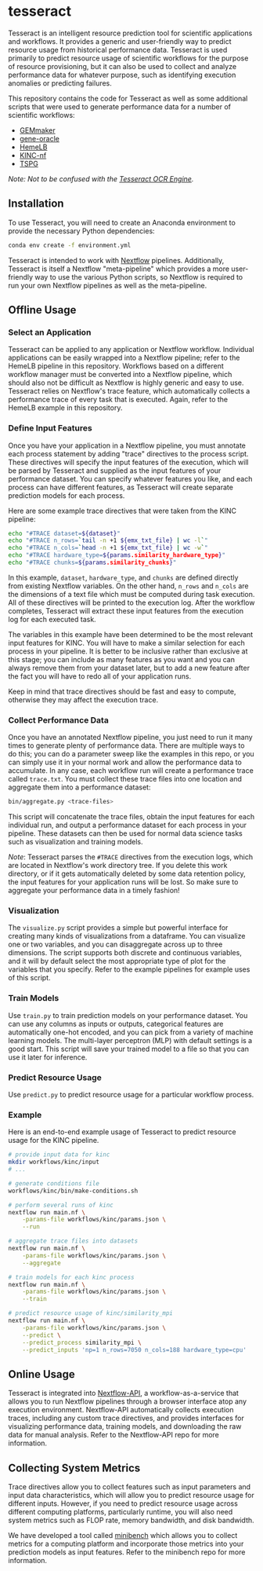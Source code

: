 # tesseract

Tesseract is an intelligent resource prediction tool for scientific applications and workflows. It provides a generic and user-friendly way to predict resource usage from historical performance data. Tesseract is used primarily to predict resource usage of scientific workflows for the purpose of resource provisioning, but it can also be used to collect and analyze performance data for whatever purpose, such as identifying execution anomalies or predicting failures.

This repository contains the code for Tesseract as well as some additional scripts that were used to generate performance data for a number of scientific workflows:
- [GEMmaker](https://github.com/SystemsGenetics/GEMmaker)
- [gene-oracle](https://github.com/SystemsGenetics/gene-oracle)
- [HemeLB](https://github.com/Clemson-MSE/hemelb-gpu)
- [KINC-nf](https://github.com/SystemsGenetics/KINC-nf)
- [TSPG](https://github.com/ctargon/TSPG)

_Note: Not to be confused with the [Tesseract OCR Engine](https://github.com/tesseract-ocr)._

## Installation

To use Tesseract, you will need to create an Anaconda environment to provide the necessary Python dependencies:
```bash
conda env create -f environment.yml
```

Tesseract is intended to work with [Nextflow](https://www.nextflow.io/) pipelines. Additionally, Tesseract is itself a Nextflow "meta-pipeline" which provides a more user-friendly way to use the various Python scripts, so Nextflow is required to run your own Nextflow pipelines as well as the meta-pipeline.

## Offline Usage

### Select an Application

Tesseract can be applied to any application or Nextflow workflow. Individual applications can be easily wrapped into a Nextflow pipeline; refer to the HemeLB pipeline in this repository. Workflows based on a different workflow manager must be converted into a Nextflow pipeline, which should also not be difficult as Nextflow is highly generic and easy to use. Tesseract relies on Nextflow's trace feature, which automatically collects a performance trace of every task that is executed. Again, refer to the HemeLB example in this repository.

### Define Input Features

Once you have your application in a Nextflow pipeline, you must annotate each process statement by adding "trace" directives to the process script. These directives will specify the input features of the execution, which will be parsed by Tesseract and supplied as the input features of your performance dataset. You can specify whatever features you like, and each process can have different features, as Tesseract will create separate prediction models for each process.

Here are some example trace directives that were taken from the KINC pipeline:
```bash
echo "#TRACE dataset=${dataset}"
echo "#TRACE n_rows=`tail -n +1 ${emx_txt_file} | wc -l`"
echo "#TRACE n_cols=`head -n +1 ${emx_txt_file} | wc -w`"
echo "#TRACE hardware_type=${params.similarity_hardware_type}"
echo "#TRACE chunks=${params.similarity_chunks}"
```

In this example, `dataset`, `hardware_type`, and `chunks` are defined directly from existing Nextflow variables. On the other hand, `n_rows` and `n_cols` are the dimensions of a text file which must be computed during task execution. All of these directives will be printed to the execution log. After the workflow completes, Tesseract will extract these input features from the execution log for each executed task.

The variables in this example have been determined to be the most relevant input features for KINC. You will have to make a similar selection for each process in your pipeline. It is better to be inclusive rather than exclusive at this stage; you can include as many features as you want and you can always remove them from your dataset later, but to add a new feature after the fact you will have to redo all of your application runs.

Keep in mind that trace directives should be fast and easy to compute, otherwise they may affect the execution trace.

### Collect Performance Data

Once you have an annotated Nextflow pipeline, you just need to run it many times to generate plenty of performance data. There are multiple ways to do this; you can do a parameter sweep like the examples in this repo, or you can simply use it in your normal work and allow the performance data to accumulate. In any case, each workflow run will create a performance trace called `trace.txt`. You must collect these trace files into one location and aggregate them into a performance dataset:
```bash
bin/aggregate.py <trace-files>
```

This script will concatenate the trace files, obtain the input features for each individual run, and output a performance dataset for each process in your pipeline. These datasets can then be used for normal data science tasks such as visualization and training models.

_Note_: Tesseract parses the `#TRACE` directives from the execution logs, which are located in Nextflow's work directory tree. If you delete this work directory, or if it gets automatically deleted by some data retention policy, the input features for your application runs will be lost. So make sure to aggregate your performance data in a timely fashion!

### Visualization

The `visualize.py` script provides a simple but powerful interface for creating many kinds of visualizations from a dataframe. You can visualize one or two variables, and you can disaggregate across up to three dimensions. The script supports both discrete and continuous variables, and it will by default select the most appropriate type of plot for the variables that you specify. Refer to the example pipelines for example uses of this script.

### Train Models

Use `train.py` to train prediction models on your performance dataset. You can use any columns as inputs or outputs, categorical features are automatically one-hot encoded, and you can pick from a variety of machine learning models. The multi-layer perceptron (MLP) with default settings is a good start. This script will save your trained model to a file so that you can use it later for inference.

### Predict Resource Usage

Use `predict.py` to predict resource usage for a particular workflow process.

### Example

Here is an end-to-end example usage of Tesseract to predict resource usage for the KINC pipeline.
```bash
# provide input data for kinc
mkdir workflows/kinc/input
# ...

# generate conditions file
workflows/kinc/bin/make-conditions.sh

# perform several runs of kinc
nextflow run main.nf \
    -params-file workflows/kinc/params.json \
    --run

# aggregate trace files into datasets
nextflow run main.nf \
    -params-file workflows/kinc/params.json \
    --aggregate

# train models for each kinc process
nextflow run main.nf \
    -params-file workflows/kinc/params.json \
    --train

# predict resource usage of kinc/similarity_mpi
nextflow run main.nf \
    -params-file workflows/kinc/params.json \
    --predict \
    --predict_process similarity_mpi \
    --predict_inputs 'np=1 n_rows=7050 n_cols=188 hardware_type=cpu'
```

## Online Usage

Tesseract is integrated into [Nextflow-API](https://github.com/SciDAS/nextflow-api), a workflow-as-a-service that allows you to run Nextflow pipelines through a browser interface atop any execution environment. Nextflow-API automatically collects execution traces, including any custom trace directives, and provides interfaces for visualizing performance data, training models, and downloading the raw data for manual analysis. Refer to the Nextflow-API repo for more information.

## Collecting System Metrics

Trace directives allow you to collect features such as input parameters and input data characteristics, which will allow you to predict resource usage for different inputs. However, if you need to predict resource usage across different computing platforms, particularly runtime, you will also need system metrics such as FLOP rate, memory bandwidth, and disk bandwidth.

We have developed a tool called [minibench](https://github.com/bentsherman/minibench) which allows you to collect metrics for a computing platform and incorporate those metrics into your prediction models as input features. Refer to the minibench repo for more information.